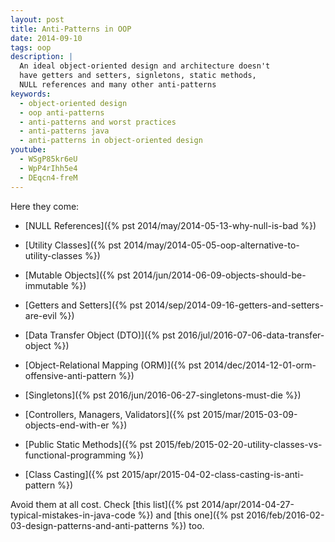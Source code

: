 ```yaml
---
layout: post
title: Anti-Patterns in OOP
date: 2014-09-10
tags: oop
description: |
  An ideal object-oriented design and architecture doesn't
  have getters and setters, signletons, static methods,
  NULL references and many other anti-patterns
keywords:
  - object-oriented design
  - oop anti-patterns
  - anti-patterns and worst practices
  - anti-patterns java
  - anti-patterns in object-oriented design
youtube:
  - WSgP85kr6eU
  - WpP4rIhh5e4
  - DEqcn4-freM
---
```


Here they come:

 * [NULL References]({% pst 2014/may/2014-05-13-why-null-is-bad %})

 * [Utility Classes]({% pst 2014/may/2014-05-05-oop-alternative-to-utility-classes %})

 * [Mutable Objects]({% pst 2014/jun/2014-06-09-objects-should-be-immutable %})

 * [Getters and Setters]({% pst 2014/sep/2014-09-16-getters-and-setters-are-evil %})

 * [Data Transfer Object (DTO)]({% pst 2016/jul/2016-07-06-data-transfer-object %})

 * [Object-Relational Mapping (ORM)]({% pst 2014/dec/2014-12-01-orm-offensive-anti-pattern %})

 * [Singletons]({% pst 2016/jun/2016-06-27-singletons-must-die %})

 * [Controllers, Managers, Validators]({% pst 2015/mar/2015-03-09-objects-end-with-er %})

 * [Public Static Methods]({% pst 2015/feb/2015-02-20-utility-classes-vs-functional-programming %})

 * [Class Casting]({% pst 2015/apr/2015-04-02-class-casting-is-anti-pattern %})

<!--more-->

Avoid them at all cost. Check
[this list]({% pst 2014/apr/2014-04-27-typical-mistakes-in-java-code %})
and [this one]({% pst 2016/feb/2016-02-03-design-patterns-and-anti-patterns %})
too.
